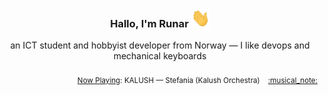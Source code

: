 <h3 align="center">Hallo, I'm Runar <img src="./assets/wave.gif" width="30px" height="30px"></h3>

<div align="center">an ICT student and hobbyist developer from Norway — I like devops and mechanical keyboards</div>

<br/>
<div align="right"><sub>
  <a href="https://www.last.fm/user/runarsf">Now Playing</a>: KALUSH &mdash; Stefania (Kalush Orchestra) &nbsp;&nbsp; <a href="https:&#x2F;&#x2F;www.last.fm&#x2F;music&#x2F;KALUSH&#x2F;_&#x2F;Stefania+(Kalush+Orchestra)">:musical_note:</a>
</sub></div>

